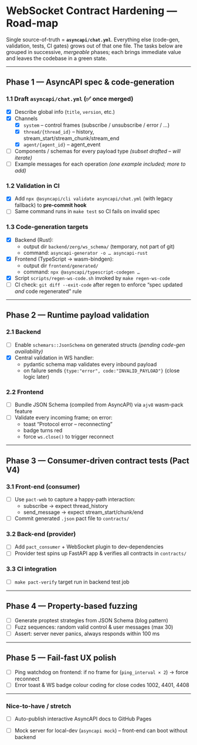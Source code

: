 # WebSocket Contract Hardening — Road-map

Single source-of-truth = **`asyncapi/chat.yml`**.
Everything else (code-gen, validation, tests, CI gates) grows out of that one
file.  The tasks below are grouped in successive, *mergeable* phases; each
brings immediate value and leaves the codebase in a green state.

----------------------------------------------------------------------
## Phase 1 — AsyncAPI spec & code-generation

### 1.1  Draft `asyncapi/chat.yml`  (✅ once merged)
* [x] Describe global info (`title`, `version`, etc.)
* [x] Channels
  * [x] `system`   – control frames (subscribe / unsubscribe / error / …)
  * [x] `thread/{thread_id}`   – history, stream_start/stream_chunk/stream_end
  * [x] `agent/{agent_id}`    – agent_event
* [ ] Components / schemas for every payload type *(subset drafted – will iterate)*
* [ ] Example messages for each operation *(one example included; more to add)*

### 1.2  Validation in CI
* [x] Add `npx @asyncapi/cli validate asyncapi/chat.yml` (with legacy fallback) to **pre-commit hook**
* [ ] Same command runs in `make test` so CI fails on invalid spec

### 1.3  Code-generation targets
* [x] Backend (Rust):
  * output dir `backend/zerg/ws_schema/` (temporary, not part of git)
  * command: `asyncapi-generator -o … asyncapi-rust`
* [x] Frontend (TypeScript → wasm-bindgen):
  * output dir `frontend/generated/`
  * command: `npx @asyncapi/typescript-codegen …`
* [x] Script `scripts/regen-ws-code.sh` invoked by `make regen-ws-code`
* [ ] CI check: `git diff --exit-code` after regen to enforce “spec updated _and_ code regenerated” rule

----------------------------------------------------------------------
## Phase 2 — Runtime payload validation

### 2.1  Backend
* [ ] Enable `schemars::JsonSchema` on generated structs *(pending code-gen availability)*
* [x] Central validation in WS handler:
  * pydantic schema map validates every inbound payload
  * on failure sends `{type:"error", code:"INVALID_PAYLOAD"}` (close logic later)

### 2.2  Frontend
* [ ] Bundle JSON Schema (compiled from AsyncAPI) via `ajv8` wasm-pack feature
* [ ] Validate every incoming frame; on error:
  * toast “Protocol error – reconnecting”
  * badge turns red
  * force `ws.close()` to trigger reconnect

----------------------------------------------------------------------
## Phase 3 — Consumer-driven contract tests (Pact V4)

### 3.1  Front-end (consumer)
* [ ] Use `pact-web` to capture a happy-path interaction:
  * subscribe → expect thread_history
  * send_message → expect stream_start/chunk/end
* [ ] Commit generated `.json` pact file to `contracts/`

### 3.2  Back-end (provider)
* [ ] Add `pact_consumer` + WebSocket plugin to dev-dependencies
* [ ] Provider test spins up FastAPI app & verifies all contracts in `contracts/`

### 3.3  CI integration
* [ ] `make pact-verify` target run in backend test job

----------------------------------------------------------------------
## Phase 4 — Property-based fuzzing

* [ ] Generate proptest strategies from JSON Schema (blog pattern)
* [ ] Fuzz sequences: random valid control & user messages (max 30)
* [ ] Assert: server never panics, always responds within 100 ms

----------------------------------------------------------------------
## Phase 5 — Fail-fast UX polish

* [ ] Ping watchdog on frontend: if no frame for (`ping_interval × 2`) → force reconnect
* [ ] Error toast & WS badge colour coding for close codes 1002, 4401, 4408

----------------------------------------------------------------------
### Nice-to-have / stretch

* [ ] Auto-publish interactive AsyncAPI docs to GitHub Pages
* [ ] Mock server for local-dev (`asyncapi mock`) – front-end can boot without backend

